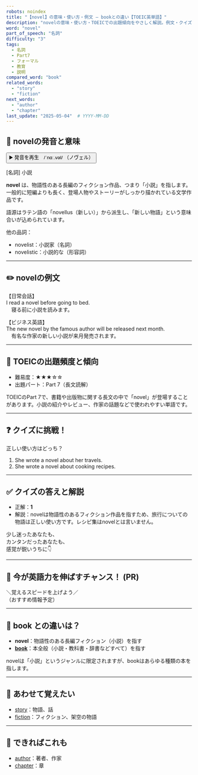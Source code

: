 ```yaml
---
robots: noindex
title: "【novel】の意味・使い方・例文 ― bookとの違い【TOEIC英単語】"
description: "novelの意味・使い方・TOEICでの出題傾向をやさしく解説。例文・クイズ付きでbookとの違いもわかりやすく学べます。"
word: "novel"
part_of_speech: "名詞"
difficulty: "3"
tags:
  - 名詞
  - Part7
  - フォーマル
  - 教育
  - 説明
compared_word: "book"
related_words:
  - "story"
  - "fiction"
next_words:
  - "author"
  - "chapter"
last_update: "2025-05-04"  # YYYY-MM-DD
---
```


## 🔰 novelの発音と意味

<button class="play-audio" onclick="playTTS('novel')">
  <span class="play-audio-main">
    ▶️ 発音を再生　/ˈnɑː.vəl/
  </span>
  <span class="play-audio-sub">
    （ノヴェル）
  </span>
</button>

[名詞] 小説

**novel** は、物語性のある長編のフィクション作品、つまり「小説」を指します。一般的に短編よりも長く、登場人物やストーリーがしっかり描かれている文学作品です。

語源はラテン語の「novellus（新しい）」から派生し、「新しい物語」という意味合いが込められています。

他の品詞：  
- novelist：小説家（名詞）
- novelistic：小説的な（形容詞）

---

## ✏️ novelの例文

【日常会話】  
I read a novel before going to bed.  
　寝る前に小説を読みます。

【ビジネス英語】  
The new novel by the famous author will be released next month.  
　有名な作家の新しい小説が来月発売されます。

---

## 🎯 TOEICの出題頻度と傾向

- 難易度：★★★☆☆
- 出題パート：Part 7（長文読解）

TOEICのPart 7で、書籍や出版物に関する長文の中で「novel」が登場することがあります。小説の紹介やレビュー、作家の話題などで使われやすい単語です。

---

## ❓ クイズに挑戦！

正しい使い方はどっち？

1. She wrote a novel about her travels.  
2. She wrote a novel about cooking recipes.

---

## ✅ クイズの答えと解説

- 正解：**1**
- 解説：novelは物語性のあるフィクション作品を指すため、旅行についての物語は正しい使い方です。レシピ集はnovelとは言いません。

少し迷ったあなたも、  
カンタンだったあなたも、  
感覚が鋭いうちに👇️

---

## 🚀 今が英語力を伸ばすチャンス！ (PR)

<div class="info-center">
＼覚えるスピードを上げよう／<br>  
（おすすめ情報予定）
</div>

---

## 🤔  book との違いは？

- **novel**：物語性のある長編フィクション（小説）を指す
- **[book](/book)**：本全般（小説・教科書・辞書などすべて）を指す

novelは「小説」というジャンルに限定されますが、bookはあらゆる種類の本を指します。

---

## 🧩 あわせて覚えたい

- [story](/story)：物語、話
- [fiction](/fiction)：フィクション、架空の物語

---

## 📖 できればこれも

- [author](/author)：著者、作家
- [chapter](/chapter)：章

<!-- cvid: aid06_bid17 -->
